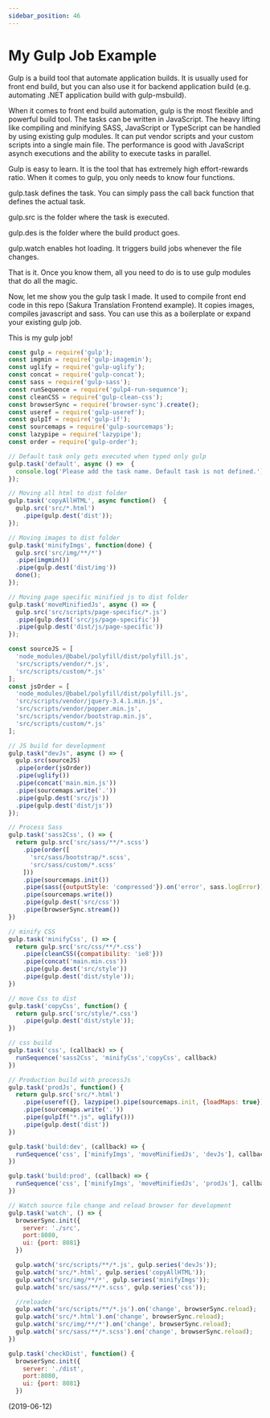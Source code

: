 ```yaml
---
sidebar_position: 46
---
```


# My Gulp Job Example

Gulp is a build tool that automate application builds. It is usually used for front end build, but you can also use it for backend application build (e.g. automating .NET application build with gulp-msbuild).

When it comes to front end build automation, gulp is the most flexible and powerful build tool. The tasks can be written in JavaScript. The heavy lifting like compiling and minifying SASS, JavaScript or TypeScript can be handled by using existing gulp modules. It can put vendor scripts and your custom scripts into a single main file. The performance is good with JavaScript asynch executions and the ability to execute tasks in parallel.

Gulp is easy to learn. It is the tool that has extremely high effort-rewards ratio. When it comes to gulp, you only needs to know four functions.

gulp.task defines the task. You can simply pass the call back function that defines the actual task.

gulp.src is the folder where the task is executed.

gulp.des is the folder where the build product goes.

gulp.watch enables hot loading. It triggers build jobs whenever the file changes.

That is it. Once you know them, all you need to do is to use gulp modules that do all the magic.

Now, let me show you the gulp task I made. It used to compile front end code in this repo (Sakura Translation Frontend example). It copies images, compiles javascript and sass. You can use this as a boilerplate or expand your existing gulp job.

This is my gulp job!

```js
const gulp = require('gulp');
const imgmin = require('gulp-imagemin');
const uglify = require('gulp-uglify');
const concat = require('gulp-concat');
const sass = require('gulp-sass');
const runSequence = require('gulp4-run-sequence');
const cleanCSS = require('gulp-clean-css');
const browserSync = require('browser-sync').create();
const useref = require('gulp-useref');
const gulpIf = require('gulp-if');
const sourcemaps = require('gulp-sourcemaps');
const lazypipe = require('lazypipe');
const order = require('gulp-order');

// Default task only gets executed when typed only gulp
gulp.task('default', async () =>  {
  console.log('Please add the task name. Default task is not defined.');
});

// Moving all html to dist folder
gulp.task('copyAllHTML', async function()  {
  gulp.src('src/*.html')
    .pipe(gulp.dest('dist'));
});

// Moving images to dist folder
gulp.task('minifyImgs', function(done) {
  gulp.src('src/img/**/*')
  .pipe(imgmin())
  .pipe(gulp.dest('dist/img'))
  done();
});

// Moving page specific minified js to dist folder
gulp.task('moveMinifiedJs', async () => {
  gulp.src('src/scripts/page-specific/*.js')
  .pipe(gulp.dest('src/js/page-specific'))
  .pipe(gulp.dest('dist/js/page-specific'))
});

const sourceJS = [
  'node_modules/@babel/polyfill/dist/polyfill.js',
  'src/scripts/vendor/*.js',
  'src/scripts/custom/*.js'
];
const jsOrder = [
  'node_modules/@babel/polyfill/dist/polyfill.js',
  'src/scripts/vendor/jquery-3.4.1.min.js',
  'src/scripts/vendor/popper.min.js',
  'src/scripts/vendor/bootstrap.min.js',
  'src/scripts/custom/*.js'
];

// JS build for development
gulp.task("devJs", async () => {
  gulp.src(sourceJS)
  .pipe(order(jsOrder))
  .pipe(uglify())
  .pipe(concat('main.min.js'))
  .pipe(sourcemaps.write('.'))
  .pipe(gulp.dest('src/js'))
  .pipe(gulp.dest('dist/js'))
});

// Process Sass
gulp.task('sass2Css', () => {
  return gulp.src('src/sass/**/*.scss')
    .pipe(order([
      'src/sass/bootstrap/*.scss',
      'src/sass/custom/*.scss'
    ]))
    .pipe(sourcemaps.init())
    .pipe(sass({outputStyle: 'compressed'}).on('error', sass.logError))
    .pipe(sourcemaps.write())
    .pipe(gulp.dest('src/css'))
    .pipe(browserSync.stream())
})

// minify CSS
gulp.task('minifyCss', () => {
  return gulp.src('src/css/**/*.css')
    .pipe(cleanCSS({compatibility: 'ie8'}))
    .pipe(concat('main.min.css'))
    .pipe(gulp.dest('src/style'))
    .pipe(gulp.dest('dist/style'));
})

// move Css to dist
gulp.task('copyCss', function() {
  return gulp.src('src/style/*.css')
    .pipe(gulp.dest('dist/style'));
})

// css build
gulp.task('css', (callback) => {
  runSequence('sass2Css', 'minifyCss','copyCss', callback)
})

// Production build with processJs
gulp.task('prodJs', function() {
  return gulp.src('src/*.html')
    .pipe(useref({}, lazypipe().pipe(sourcemaps.init, {loadMaps: true})))
    .pipe(sourcemaps.write('.'))
    .pipe(gulpIf("*.js", uglify()))
    .pipe(gulp.dest('dist'))
})

gulp.task('build:dev', (callback) => {
  runSequence('css', ['minifyImgs', 'moveMinifiedJs', 'devJs'], callback)
})

gulp.task('build:prod', (callback) => {
  runSequence('css', ['minifyImgs', 'moveMinifiedJs', 'prodJs'], callback)
})

// Watch source file change and reload browser for development
gulp.task('watch', () => {
  browserSync.init({
    server: './src',
    port:8080,
    ui: {port: 8081}
  })

  gulp.watch('src/scripts/**/*.js', gulp.series('devJs'));
  gulp.watch('src/*.html', gulp.series('copyAllHTML'));
  gulp.watch('src/img/**/*', gulp.series('minifyImgs'));
  gulp.watch('src/sass/**/*.scss', gulp.series('css'));

  //reloader
  gulp.watch('src/scripts/**/*.js').on('change', browserSync.reload);
  gulp.watch('src/*.html').on('change', browserSync.reload);
  gulp.watch('src/img/**/*').on('change', browserSync.reload);
  gulp.watch('src/sass/**/*.scss').on('change', browserSync.reload);
})

gulp.task('checkDist', function() {
  browserSync.init({
    server: './dist',
    port:8080,
    ui: {port: 8081}
  })
```

(2019-06-12)
